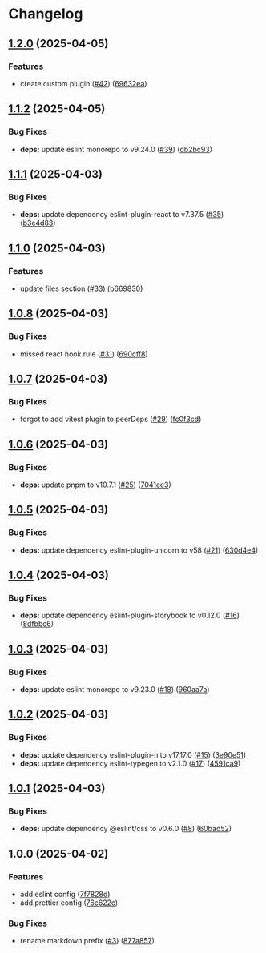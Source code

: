 # Changelog

## [1.2.0](https://github.com/re-taro/configs/compare/v1.1.2...v1.2.0) (2025-04-05)


### Features

* create custom plugin ([#42](https://github.com/re-taro/configs/issues/42)) ([69632ea](https://github.com/re-taro/configs/commit/69632ea8bd8ae6c78fa7f769b2a070363744e00a))

## [1.1.2](https://github.com/re-taro/configs/compare/v1.1.1...v1.1.2) (2025-04-05)


### Bug Fixes

* **deps:** update eslint monorepo to v9.24.0 ([#39](https://github.com/re-taro/configs/issues/39)) ([db2bc93](https://github.com/re-taro/configs/commit/db2bc93b92e84f7dc6fdb40df1762d242e358156))

## [1.1.1](https://github.com/re-taro/configs/compare/v1.1.0...v1.1.1) (2025-04-03)


### Bug Fixes

* **deps:** update dependency eslint-plugin-react to v7.37.5 ([#35](https://github.com/re-taro/configs/issues/35)) ([b3e4d83](https://github.com/re-taro/configs/commit/b3e4d833f2454801fbca7f70899dfa8441ac4347))

## [1.1.0](https://github.com/re-taro/configs/compare/v1.0.8...v1.1.0) (2025-04-03)


### Features

* update files section ([#33](https://github.com/re-taro/configs/issues/33)) ([b669830](https://github.com/re-taro/configs/commit/b6698308f0e1ee265357cbe7870c2f80a1b7a9f9))

## [1.0.8](https://github.com/re-taro/configs/compare/v1.0.7...v1.0.8) (2025-04-03)


### Bug Fixes

* missed react hook rule ([#31](https://github.com/re-taro/configs/issues/31)) ([690cff8](https://github.com/re-taro/configs/commit/690cff8fec8bc7656aa59ab273db36379b4d4f3c))

## [1.0.7](https://github.com/re-taro/configs/compare/v1.0.6...v1.0.7) (2025-04-03)


### Bug Fixes

* forgot to add vitest plugin to peerDeps ([#29](https://github.com/re-taro/configs/issues/29)) ([fc0f3cd](https://github.com/re-taro/configs/commit/fc0f3cdeff29c418168ac70e628413f82c7d066c))

## [1.0.6](https://github.com/re-taro/configs/compare/v1.0.5...v1.0.6) (2025-04-03)


### Bug Fixes

* **deps:** update pnpm to v10.7.1 ([#25](https://github.com/re-taro/configs/issues/25)) ([7041ee3](https://github.com/re-taro/configs/commit/7041ee302af42f86905df2461b589d80bf7df43a))

## [1.0.5](https://github.com/re-taro/configs/compare/v1.0.4...v1.0.5) (2025-04-03)


### Bug Fixes

* **deps:** update dependency eslint-plugin-unicorn to v58 ([#21](https://github.com/re-taro/configs/issues/21)) ([630d4e4](https://github.com/re-taro/configs/commit/630d4e45e2ff5e7f0e5104e7b6c579712f63b81e))

## [1.0.4](https://github.com/re-taro/configs/compare/v1.0.3...v1.0.4) (2025-04-03)


### Bug Fixes

* **deps:** update dependency eslint-plugin-storybook to v0.12.0 ([#16](https://github.com/re-taro/configs/issues/16)) ([8dfbbc6](https://github.com/re-taro/configs/commit/8dfbbc6a4ec273d6df6431090329989ae16e2e0a))

## [1.0.3](https://github.com/re-taro/configs/compare/v1.0.2...v1.0.3) (2025-04-03)


### Bug Fixes

* **deps:** update eslint monorepo to v9.23.0 ([#18](https://github.com/re-taro/configs/issues/18)) ([960aa7a](https://github.com/re-taro/configs/commit/960aa7a3169921e288a55484df0e0c9a1158326c))

## [1.0.2](https://github.com/re-taro/configs/compare/v1.0.1...v1.0.2) (2025-04-03)


### Bug Fixes

* **deps:** update dependency eslint-plugin-n to v17.17.0 ([#15](https://github.com/re-taro/configs/issues/15)) ([3e90e51](https://github.com/re-taro/configs/commit/3e90e519d2c0c40845b352abf16acf0bc598b0ae))
* **deps:** update dependency eslint-typegen to v2.1.0 ([#17](https://github.com/re-taro/configs/issues/17)) ([4591ca9](https://github.com/re-taro/configs/commit/4591ca95512b4dc9050bf8d533aa53d768cb2844))

## [1.0.1](https://github.com/re-taro/configs/compare/v1.0.0...v1.0.1) (2025-04-03)


### Bug Fixes

* **deps:** update dependency @eslint/css to v0.6.0 ([#8](https://github.com/re-taro/configs/issues/8)) ([60bad52](https://github.com/re-taro/configs/commit/60bad52580ebdd8613eca2ca4156079bc5ac2175))

## 1.0.0 (2025-04-02)


### Features

* add eslint config ([7f7828d](https://github.com/re-taro/configs/commit/7f7828dc2e6b7e0cd1bcbdcc44ed86fed89d2816))
* add prettier config ([76c622c](https://github.com/re-taro/configs/commit/76c622c1200228ec05c95a75c1045072497a4b11))


### Bug Fixes

* rename markdown prefix ([#3](https://github.com/re-taro/configs/issues/3)) ([877a857](https://github.com/re-taro/configs/commit/877a857d04df961e700ee901bec8933798906ebe))
